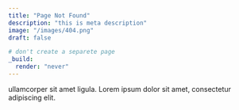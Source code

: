 ```yaml
---
title: "Page Not Found"
description: "this is meta description"
image: "/images/404.png"
draft: false

# don't create a separete page
_build:
  render: "never"
---
```


ullamcorper sit amet ligula. Lorem ipsum dolor sit amet, consectetur
adipiscing elit.
